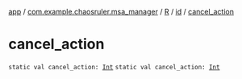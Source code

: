 [app](../../../index.md) / [com.example.chaosruler.msa_manager](../../index.md) / [R](../index.md) / [id](index.md) / [cancel_action](.)

# cancel_action

`static val cancel_action: `[`Int`](https://kotlinlang.org/api/latest/jvm/stdlib/kotlin/-int/index.html)
`static val cancel_action: `[`Int`](https://kotlinlang.org/api/latest/jvm/stdlib/kotlin/-int/index.html)